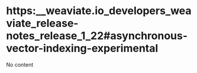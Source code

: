 # https:\_\_weaviate.io_developers_weaviate_release-notes_release_1_22#asynchronous-vector-indexing-experimental

No content
